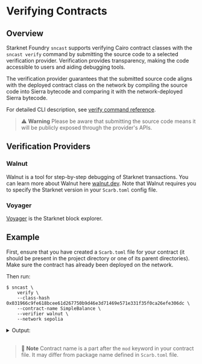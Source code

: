 # Verifying Contracts

## Overview

Starknet Foundry `sncast` supports verifying Cairo contract classes with the `sncast verify` command by submitting the source code to a selected verification provider. Verification provides transparency, making the code accessible to users and aiding debugging tools.

The verification provider guarantees that the submitted source code aligns with the deployed contract class on the network by compiling the source code into Sierra bytecode and comparing it with the network-deployed Sierra bytecode.

For detailed CLI description, see [verify command reference](../appendix/sncast/verify.md).

> ⚠️ **Warning**
> Please be aware that submitting the source code means it will be publicly exposed through the provider's APIs.

## Verification Providers

### Walnut

Walnut is a tool for step-by-step debugging of Starknet transactions. You can learn more about Walnut here [walnut.dev](https://walnut.dev). Note that Walnut requires you to specify the Starknet version in your `Scarb.toml` config file.

### Voyager

[Voyager](https://voyager.online/) is the Starknet block explorer.

## Example

First, ensure that you have created a `Scarb.toml` file for your contract (it should be present in the project directory or one of its parent directories). Make sure the contract has already been deployed on the network.

Then run:

<!-- { "ignored_output": true, "replace_network": false } -->
```shell
$ sncast \
    verify \
    --class-hash 0x031966c9fe618bcee61d267750b9d46e3d71469e571e331f35f0ca26efe306dc \
    --contract-name SimpleBalance \
    --verifier walnut \
    --network sepolia
```

<details>
<summary>Output:</summary>

```shell

    You are about to submit the entire workspace code to the third-party verifier at walnut.

    Important: Make sure your project does not include sensitive information like private keys. The snfoundry.toml file will be uploaded. Keep the keystore outside the project to prevent it from being uploaded.

    Are you sure you want to proceed? (Y/n): Y

command: verify
message: Contract verification has started. You can check the verification status at the following link: https://app.walnut.dev/verification/status/77f1d905-fdb4-4280-b7d6-57cd029d1259.
```

</details>
<br>

> 📝 **Note**
> Contract name is a part after the `mod` keyword in your contract file. It may differ from package name defined in `Scarb.toml` file.
